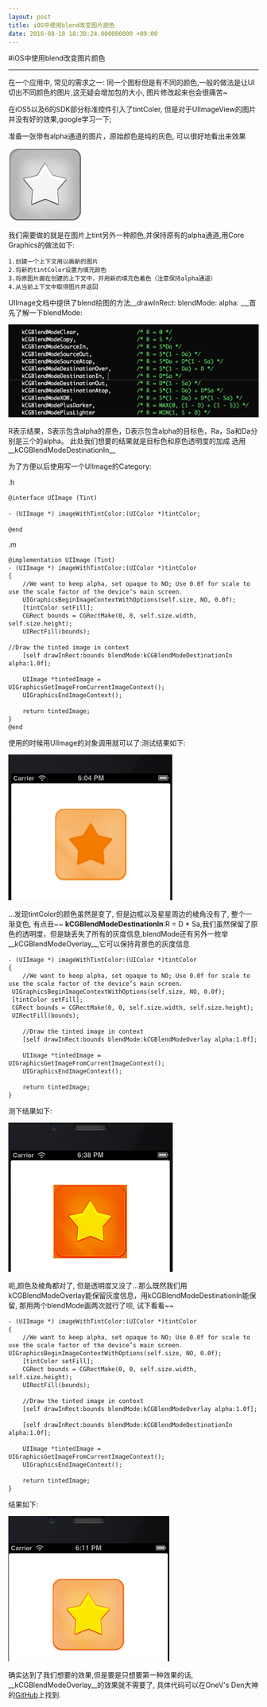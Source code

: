 ```yaml
---
layout: post
title: iOS中使用blend改变图片颜色
date: 2016-08-18 18:30:24.000000000 +09:00
---
```

#iOS中使用blend改变图片颜色
***
在一个应用中, 常见的需求之一: 同一个图标但是有不同的颜色,一般的做法是让UI切出不同颜色的图片,这无疑会增加包的大小, 图片修改起来也会很痛苦~

在iOS5以及6的SDK部分标准控件引入了tintColer, 但是对于UIImageView的图片并没有好的效果,google学习一下;

准备一张带有alpha通道的图片，原始颜色是纯的灰色, 可以很好地看出来效果

![Alt text](/assets/images/gray_image1.png)

我们需要做的就是在图片上tint另外一种颜色,并保持原有的alpha通道,用Core Graphics的做法如下:
	
	1.创建一个上下文用以画新的图片
	2.将新的tintColor设置为填充颜色
	3.将原图片画在创建的上下文中，并用新的填充色着色（注意保持alpha通道）
	4.从当前上下文中取得图片并返回
	
UIImage文档中提供了blend绘图的方法__drawInRect: blendMode: alpha: __,首先了解一下blendMode:

![Alt text](/assets/images/blendMode.png)

R表示结果，S表示包含alpha的原色，D表示包含alpha的目标色，Ra，Sa和Da分别是三个的alpha。
此处我们想要的结果就是目标色和原色透明度的加成
选用__kCGBlendModeDestinationIn__

为了方便以后使用写一个UIImage的Category:

.h

	@interface UIImage (Tint)

	- (UIImage *) imageWithTintColor:(UIColor *)tintColor;

	@end
	
.m

	@implementation UIImage (Tint)
	- (UIImage *) imageWithTintColor:(UIColor *)tintColor
	{
    	//We want to keep alpha, set opaque to NO; Use 0.0f for scale to use the scale factor of the device’s main screen.
    	UIGraphicsBeginImageContextWithOptions(self.size, NO, 0.0f);
    	[tintColor setFill];
    	CGRect bounds = CGRectMake(0, 0, self.size.width, self.size.height);
    	UIRectFill(bounds);

    //Draw the tinted image in context
    	[self drawInRect:bounds blendMode:kCGBlendModeDestinationIn alpha:1.0f];

    	UIImage *tintedImage = UIGraphicsGetImageFromCurrentImageContext();
    	UIGraphicsEndImageContext();
    	
   		return tintedImage;
	}
	@end
	
使用的时候用UIImage的对象调用就可以了:测试结果如下:

![Alt text](/assets/images/gray_image2.png)

...发现tintColor的颜色虽然是变了, 但是边框以及星星周边的棱角没有了, 整个一渐变色, 有点丑~~ __kCGBlendModeDestinationIn__:R = D * Sa,我们虽然保留了原色的透明度，但是缺丢失了所有的灰度信息,blendMode还有另外一枚举__kCGBlendModeOverlay__,它可以保持背景色的灰度信息

	- (UIImage *) imageWithTintColor:(UIColor *)tintColor
	{
    	//We want to keep alpha, set opaque to NO; Use 0.0f for scale to use the scale factor of the device’s main screen.
   	 UIGraphicsBeginImageContextWithOptions(self.size, NO, 0.0f);
   	 [tintColor setFill];
   	 CGRect bounds = CGRectMake(0, 0, self.size.width, self.size.height);
   	 UIRectFill(bounds);
    
    	//Draw the tinted image in context
    	[self drawInRect:bounds blendMode:kCGBlendModeOverlay alpha:1.0f];

    	UIImage *tintedImage = UIGraphicsGetImageFromCurrentImageContext();
    	UIGraphicsEndImageContext();
    
    	return tintedImage;
	}
测下结果如下:

![Alt text](/assets/images/gray_image3.png)

呃,颜色及棱角都对了, 但是透明度又没了...那么既然我们用kCGBlendModeOverlay能保留灰度信息，用kCGBlendModeDestinationIn能保留, 那用两个blendMode画两次就行了呗, 试下看看~~

	- (UIImage *) imageWithTintColor:(UIColor *)tintColor
	{
    	//We want to keep alpha, set opaque to NO; Use 0.0f for scale to use the scale factor of the device’s main screen.
    UIGraphicsBeginImageContextWithOptions(self.size, NO, 0.0f);
    	[tintColor setFill];
    	CGRect bounds = CGRectMake(0, 0, self.size.width, self.size.height);
    	UIRectFill(bounds);
    
    	//Draw the tinted image in context
    	[self drawInRect:bounds blendMode:kCGBlendModeOverlay alpha:1.0f];
    
    	[self drawInRect:bounds blendMode:kCGBlendModeDestinationIn alpha:1.0f];
    
    	UIImage *tintedImage = UIGraphicsGetImageFromCurrentImageContext();
    	UIGraphicsEndImageContext();
    
    	return tintedImage;
	}
	
结果如下:

![Alt text](/assets/images/gray_image4.png)

确实达到了我们想要的效果,但是要是只想要第一种效果的话, __kCGBlendModeOverlay__的效果就不需要了, 具体代码可以在OneV's Den大神的[GitHub](https://github.com/onevcat/VVImageTint)上找到.
